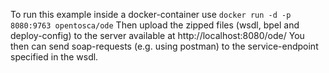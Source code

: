 To run this example inside a docker-container use `docker run -d -p 8080:9763 opentosca/ode`
Then upload the zipped files (wsdl, bpel and deploy-config) to the server available at http://localhost:8080/ode/
You then can send soap-requests (e.g. using postman) to the service-endpoint specified in the wsdl.
